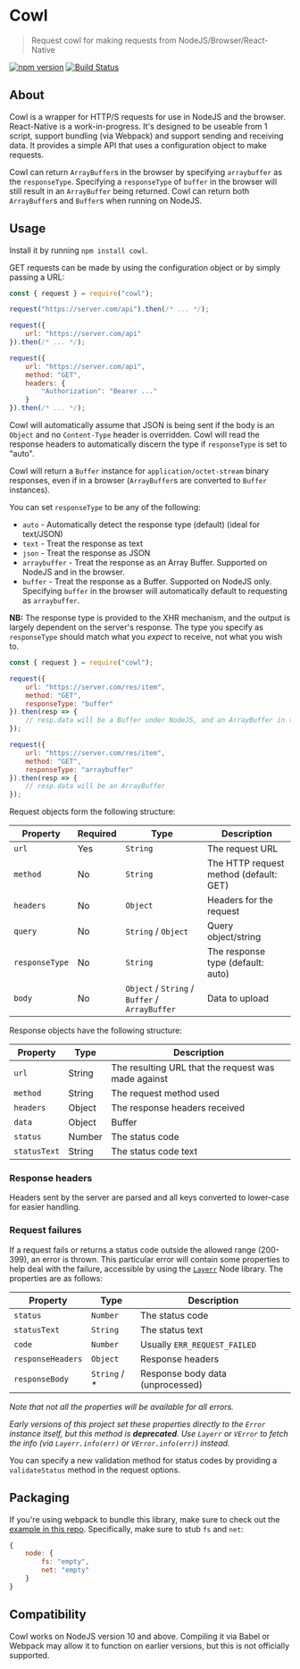 # Cowl
> Request cowl for making requests from NodeJS/Browser/React-Native

[![npm version](https://badge.fury.io/js/cowl.svg)](https://www.npmjs.com/package/cowl) [![Build Status](https://travis-ci.org/perry-mitchell/cowl.svg?branch=master)](https://travis-ci.org/perry-mitchell/cowl)

## About

Cowl is a wrapper for HTTP/S requests for use in NodeJS and the browser. React-Native is a work-in-progress. It's designed to be useable from 1 script, support bundling (via Webpack) and support sending and receiving data. It provides a simple API that uses a configuration object to make requests.

Cowl can return `ArrayBuffer`s in the browser by specifying `arraybuffer` as the `responseType`. Specifying a `responseType` of `buffer` in the browser will still result in an `ArrayBuffer` being returned. Cowl can return both `ArrayBuffer`s and `Buffer`s when running on NodeJS.

## Usage

Install it by running `npm install cowl`.

GET requests can be made by using the configuration object or by simply passing a URL:

```javascript
const { request } = require("cowl");

request("https://server.com/api").then(/* ... */);

request({
    url: "https://server.com/api"
}).then(/* ... */);

request({
    url: "https://server.com/api",
    method: "GET",
    headers: {
        "Authorization": "Bearer ..."
    }
}).then(/* ... */);
```

Cowl will automatically assume that JSON is being sent if the body is an `Object` and no `Content-Type` header is overridden. Cowl will read the response headers to automatically discern the type if `responseType` is set to "auto".

Cowl will return a `Buffer` instance for `application/octet-stream` binary responses, even if in a browser (`ArrayBuffer`s are converted to `Buffer` instances).

You can set `responseType` to be any of the following:

 * `auto` - Automatically detect the response type (default) (ideal for text/JSON)
 * `text` - Treat the response as text
 * `json` - Treat the response as JSON
 * `arraybuffer` - Treat the response as an Array Buffer. Supported on NodeJS and in the browser.
 * `buffer` - Treat the response as a Buffer. Supported on NodeJS only. Specifying `buffer` in the browser will automatically default to requesting as `arraybuffer`.

 **NB:** The response type is provided to the XHR mechanism, and the output is largely dependent on the server's response. The type you specify as `responseType` should match what you _expect_ to receive, not what you wish to.

```javascript
const { request } = require("cowl");

request({
    url: "https://server.com/res/item",
    method: "GET",
    responseType: "buffer"
}).then(resp => {
    // resp.data will be a Buffer under NodeJS, and an ArrayBuffer in the browser
});

request({
    url: "https://server.com/res/item",
    method: "GET",
    responseType: "arraybuffer"
}).then(resp => {
    // resp.data will be an ArrayBuffer
});
```

Request objects form the following structure:

| Property    | Required | Type         | Description                           |
|-------------|----------|--------------|---------------------------------------|
| `url`       | Yes      | `String`     | The request URL                       |
| `method`    | No       | `String`     | The HTTP request method (default: GET) |
| `headers`   | No       | `Object`     | Headers for the request               |
| `query`     | No       | `String` / `Object` | Query object/string            |
| `responseType` | No    | `String`     | The response type (default: auto)     |
| `body`      | No       | `Object` / `String` / `Buffer` / `ArrayBuffer` | Data to upload |

Response objects have the following structure:

| Property      | Type      | Description                           |
|---------------|-----------|---------------------------------------|
| `url`         | String    | The resulting URL that the request was made against |
| `method`      | String    | The request method used               |
| `headers`     | Object    | The response headers received         |
| `data`        | Object|Buffer|String | The response body          |
| `status`      | Number    | The status code                       |
| `statusText`  | String    | The status code text                  |

### Response headers

Headers sent by the server are parsed and all keys converted to lower-case for easier handling.

### Request failures

If a request fails or returns a status code outside the allowed range (200-399), an error is thrown. This particular error will contain some properties to help deal with the failure, accessible by using the [`Layerr`](https://github.com/perry-mitchell/layerr) Node library. The properties are as follows:

| Property          | Type      | Description                               |
|-------------------|-----------|-------------------------------------------|
| `status`          | `Number`  | The status code                           |
| `statusText`      | `String`  | The status text                           |
| `code`            | `Number`  | Usually `ERR_REQUEST_FAILED`              |
| `responseHeaders` | `Object`  | Response headers                          |
| `responseBody`    | `String` / * | Response body data (unprocessed)       |

_Note that not all the properties will be available for all errors._

_Early versions of this project set these properties directly to the `Error` instance itself, but this method is **deprecated**. Use `Layerr` or `VError` to fetch the info (via `Layerr.info(err)` or `VError.info(err)`) instead._

You can specify a new validation method for status codes by providing a `validateStatus` method in the request options.

## Packaging

If you're using webpack to bundle this library, make sure to check out the [example in this repo](webpack.config.js). Specifically, make sure to stub `fs` and `net`:

```javascript
{
    node: {
        fs: "empty",
        net: "empty"
    }
}
```

## Compatibility

Cowl works on NodeJS version 10 and above. Compiling it via Babel or Webpack may allow it to function on earlier versions, but this is not officially supported.

